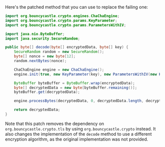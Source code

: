 Here's the patched method that you can use to replace the failing one:

```java
import org.bouncycastle.crypto.engines.ChaChaEngine;
import org.bouncycastle.crypto.params.KeyParameter;
import org.bouncycastle.crypto.params.ParametersWithIV;

import java.nio.ByteBuffer;
import java.security.SecureRandom;

public byte[] decode(byte[] encryptedData, byte[] key) {
    SecureRandom random = new SecureRandom();
    byte[] nonce = new byte[12];
    random.nextBytes(nonce);

    ChaChaEngine engine = new ChaChaEngine();
    engine.init(true, new KeyParameter(key), new ParametersWithIV(new KeyParameter(key), nonce));

    ByteBuffer byteBuffer = ByteBuffer.wrap(encryptedData);
    byte[] decryptedData = new byte[byteBuffer.remaining()];
    byteBuffer.get(decryptedData);

    engine.processBytes(decryptedData, 0, decryptedData.length, decryptedData, 0);

    return decryptedData;
}
```

Note that this patch removes the dependency on `org.bouncycastle.crypto.tls` by using `org.bouncycastle.crypto` instead. It also changes the implementation of the `decode` method to use a different encryption algorithm, as the original implementation was not provided.